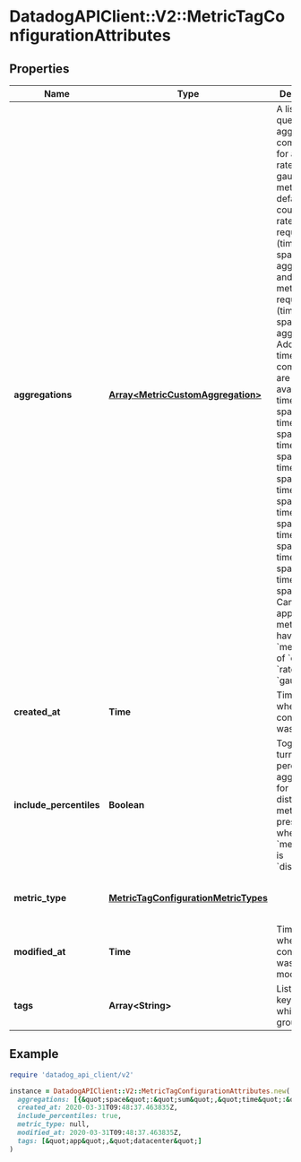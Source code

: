 # DatadogAPIClient::V2::MetricTagConfigurationAttributes

## Properties

| Name                    | Type                                                                          | Description                                                                                                                                                                                                                                                                                                                                                                                                                                                                                                                                                                                                                                                    | Notes                                  |
| ----------------------- | ----------------------------------------------------------------------------- | -------------------------------------------------------------------------------------------------------------------------------------------------------------------------------------------------------------------------------------------------------------------------------------------------------------------------------------------------------------------------------------------------------------------------------------------------------------------------------------------------------------------------------------------------------------------------------------------------------------------------------------------------------------- | -------------------------------------- |
| **aggregations**        | [**Array&lt;MetricCustomAggregation&gt;**](MetricCustomAggregation.md)        | A list of queryable aggregation combinations for a count, rate, or gauge metric. By default, count and rate metrics require the (time: sum, space: sum) aggregation and Gauge metrics require the (time: avg, space: avg) aggregation. Additional time &amp; space combinations are also available: - time: avg, space: avg - time: avg, space: max - time: avg, space: min - time: avg, space: sum - time: count, space: sum - time: max, space: max - time: min, space: min - time: sum, space: avg - time: sum, space: sum Can only be applied to metrics that have a &#x60;metric_type&#x60; of &#x60;count&#x60;, &#x60;rate&#x60;, or &#x60;gauge&#x60;. | [optional]                             |
| **created_at**          | **Time**                                                                      | Timestamp when the tag configuration was created.                                                                                                                                                                                                                                                                                                                                                                                                                                                                                                                                                                                                              | [optional]                             |
| **include_percentiles** | **Boolean**                                                                   | Toggle to turn on/off percentile aggregations for distribution metrics. Only present when the &#x60;metric_type&#x60; is &#x60;distribution&#x60;.                                                                                                                                                                                                                                                                                                                                                                                                                                                                                                             | [optional]                             |
| **metric_type**         | [**MetricTagConfigurationMetricTypes**](MetricTagConfigurationMetricTypes.md) |                                                                                                                                                                                                                                                                                                                                                                                                                                                                                                                                                                                                                                                                | [optional][default to &#39;gauge&#39;] |
| **modified_at**         | **Time**                                                                      | Timestamp when the tag configuration was last modified.                                                                                                                                                                                                                                                                                                                                                                                                                                                                                                                                                                                                        | [optional]                             |
| **tags**                | **Array&lt;String&gt;**                                                       | List of tag keys on which to group.                                                                                                                                                                                                                                                                                                                                                                                                                                                                                                                                                                                                                            | [optional]                             |

## Example

```ruby
require 'datadog_api_client/v2'

instance = DatadogAPIClient::V2::MetricTagConfigurationAttributes.new(
  aggregations: [{&quot;space&quot;:&quot;sum&quot;,&quot;time&quot;:&quot;sum&quot;},{&quot;space&quot;:&quot;sum&quot;,&quot;time&quot;:&quot;count&quot;}],
  created_at: 2020-03-31T09:48:37.463835Z,
  include_percentiles: true,
  metric_type: null,
  modified_at: 2020-03-31T09:48:37.463835Z,
  tags: [&quot;app&quot;,&quot;datacenter&quot;]
)
```

